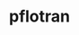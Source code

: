 ---
title: "pflotran"
layout: cache
categories: [package, develop]
meta: {"versions": ["4.0.1"], "compilers": ["gcc@=11.1.0", "oneapi@=2023.0.0"], "oss": ["ubuntu20.04"], "platforms": ["linux"], "targets": ["ppc64le", "x86_64", "x86_64_v3"], "stacks": ["e4s", "e4s-oneapi", "e4s-power", "root"], "num_specs": 33, "num_specs_by_stack": {"e4s-power": 15, "root": 33, "e4s-oneapi": 5, "e4s": 13}}
spec_details: [{"hash": "kqlry5zotbiqcgvjqmohhbx6r6j4ya6q", "compiler": "gcc@=11.1.0", "versions": ["4.0.1"], "os": "ubuntu20.04", "platform": "linux", "target": "ppc64le", "variants": ["build_system=autotools", "~rxn"], "stacks": ["e4s-power", "root"], "size": "-", "tarball": "https://binaries.spack.io/develop/build_cache/linux-ubuntu20.04-ppc64le/gcc-11.1.0/pflotran-4.0.1/linux-ubuntu20.04-ppc64le-gcc-11.1.0-pflotran-4.0.1-kqlry5zotbiqcgvjqmohhbx6r6j4ya6q.spack"}, {"hash": "jbf76kid7czmuir66xmgaumx673u6md6", "compiler": "gcc@=11.1.0", "versions": ["4.0.1"], "os": "ubuntu20.04", "platform": "linux", "target": "ppc64le", "variants": ["build_system=autotools", "~rxn"], "stacks": ["e4s-power", "root"], "size": "-", "tarball": "https://binaries.spack.io/develop/build_cache/linux-ubuntu20.04-ppc64le/gcc-11.1.0/pflotran-4.0.1/linux-ubuntu20.04-ppc64le-gcc-11.1.0-pflotran-4.0.1-jbf76kid7czmuir66xmgaumx673u6md6.spack"}, {"hash": "5p7p6dvkfpiyhv4ds3zw5u42tx4gmq67", "compiler": "gcc@=11.1.0", "versions": ["4.0.1"], "os": "ubuntu20.04", "platform": "linux", "target": "ppc64le", "variants": ["build_system=autotools", "~rxn"], "stacks": ["e4s-power", "root"], "size": "-", "tarball": "https://binaries.spack.io/develop/build_cache/linux-ubuntu20.04-ppc64le/gcc-11.1.0/pflotran-4.0.1/linux-ubuntu20.04-ppc64le-gcc-11.1.0-pflotran-4.0.1-5p7p6dvkfpiyhv4ds3zw5u42tx4gmq67.spack"}, {"hash": "wwgmzdcn5kusspyh5hcmg6zexzilc3d7", "compiler": "gcc@=11.1.0", "versions": ["4.0.1"], "os": "ubuntu20.04", "platform": "linux", "target": "ppc64le", "variants": ["build_system=autotools", "~rxn"], "stacks": ["e4s-power", "root"], "size": "-", "tarball": "https://binaries.spack.io/develop/build_cache/linux-ubuntu20.04-ppc64le/gcc-11.1.0/pflotran-4.0.1/linux-ubuntu20.04-ppc64le-gcc-11.1.0-pflotran-4.0.1-wwgmzdcn5kusspyh5hcmg6zexzilc3d7.spack"}, {"hash": "zxw3beg5a2gifrdijbrpzt3xmhv2ynyh", "compiler": "gcc@=11.1.0", "versions": ["4.0.1"], "os": "ubuntu20.04", "platform": "linux", "target": "ppc64le", "variants": ["build_system=autotools", "~rxn"], "stacks": ["e4s-power", "root"], "size": "-", "tarball": "https://binaries.spack.io/develop/build_cache/linux-ubuntu20.04-ppc64le/gcc-11.1.0/pflotran-4.0.1/linux-ubuntu20.04-ppc64le-gcc-11.1.0-pflotran-4.0.1-zxw3beg5a2gifrdijbrpzt3xmhv2ynyh.spack"}, {"hash": "r4gxbiqemkebxunb7biykq3zhzrirhks", "compiler": "gcc@=11.1.0", "versions": ["4.0.1"], "os": "ubuntu20.04", "platform": "linux", "target": "ppc64le", "variants": ["build_system=autotools", "~rxn"], "stacks": ["e4s-power", "root"], "size": "-", "tarball": "https://binaries.spack.io/develop/build_cache/linux-ubuntu20.04-ppc64le/gcc-11.1.0/pflotran-4.0.1/linux-ubuntu20.04-ppc64le-gcc-11.1.0-pflotran-4.0.1-r4gxbiqemkebxunb7biykq3zhzrirhks.spack"}, {"hash": "yjy3dbm3kx6zltmscqftnlb27tlmjqsa", "compiler": "gcc@=11.1.0", "versions": ["4.0.1"], "os": "ubuntu20.04", "platform": "linux", "target": "ppc64le", "variants": ["build_system=autotools", "~rxn"], "stacks": ["e4s-power", "root"], "size": "-", "tarball": "https://binaries.spack.io/develop/build_cache/linux-ubuntu20.04-ppc64le/gcc-11.1.0/pflotran-4.0.1/linux-ubuntu20.04-ppc64le-gcc-11.1.0-pflotran-4.0.1-yjy3dbm3kx6zltmscqftnlb27tlmjqsa.spack"}, {"hash": "sjhge2d6un3kqb7doexb3n6lhrwjf7nf", "compiler": "gcc@=11.1.0", "versions": ["4.0.1"], "os": "ubuntu20.04", "platform": "linux", "target": "ppc64le", "variants": ["build_system=autotools", "~rxn"], "stacks": ["e4s-power", "root"], "size": "-", "tarball": "https://binaries.spack.io/develop/build_cache/linux-ubuntu20.04-ppc64le/gcc-11.1.0/pflotran-4.0.1/linux-ubuntu20.04-ppc64le-gcc-11.1.0-pflotran-4.0.1-sjhge2d6un3kqb7doexb3n6lhrwjf7nf.spack"}, {"hash": "gjrlunufi5ruxbhlg5sooyq3kxphc222", "compiler": "gcc@=11.1.0", "versions": ["4.0.1"], "os": "ubuntu20.04", "platform": "linux", "target": "ppc64le", "variants": ["build_system=autotools", "~rxn"], "stacks": ["e4s-power", "root"], "size": "-", "tarball": "https://binaries.spack.io/develop/build_cache/linux-ubuntu20.04-ppc64le/gcc-11.1.0/pflotran-4.0.1/linux-ubuntu20.04-ppc64le-gcc-11.1.0-pflotran-4.0.1-gjrlunufi5ruxbhlg5sooyq3kxphc222.spack"}, {"hash": "yca4zapompy6d2z67si4g5mfeee6mz3k", "compiler": "gcc@=11.1.0", "versions": ["4.0.1"], "os": "ubuntu20.04", "platform": "linux", "target": "ppc64le", "variants": ["build_system=autotools", "~rxn"], "stacks": ["e4s-power", "root"], "size": "-", "tarball": "https://binaries.spack.io/develop/build_cache/linux-ubuntu20.04-ppc64le/gcc-11.1.0/pflotran-4.0.1/linux-ubuntu20.04-ppc64le-gcc-11.1.0-pflotran-4.0.1-yca4zapompy6d2z67si4g5mfeee6mz3k.spack"}, {"hash": "2zdtjsrlag3smmecdrzigoqat46fin3p", "compiler": "gcc@=11.1.0", "versions": ["4.0.1"], "os": "ubuntu20.04", "platform": "linux", "target": "ppc64le", "variants": ["build_system=autotools", "~rxn"], "stacks": ["e4s-power", "root"], "size": "-", "tarball": "https://binaries.spack.io/develop/build_cache/linux-ubuntu20.04-ppc64le/gcc-11.1.0/pflotran-4.0.1/linux-ubuntu20.04-ppc64le-gcc-11.1.0-pflotran-4.0.1-2zdtjsrlag3smmecdrzigoqat46fin3p.spack"}, {"hash": "tlh5th6itriw5tpfsz3izu42gldbajpy", "compiler": "gcc@=11.1.0", "versions": ["4.0.1"], "os": "ubuntu20.04", "platform": "linux", "target": "ppc64le", "variants": ["build_system=autotools", "~rxn"], "stacks": ["e4s-power", "root"], "size": "-", "tarball": "https://binaries.spack.io/develop/build_cache/linux-ubuntu20.04-ppc64le/gcc-11.1.0/pflotran-4.0.1/linux-ubuntu20.04-ppc64le-gcc-11.1.0-pflotran-4.0.1-tlh5th6itriw5tpfsz3izu42gldbajpy.spack"}, {"hash": "evg4ustn4fxo4m7ba6jw6hjx3smsts25", "compiler": "gcc@=11.1.0", "versions": ["4.0.1"], "os": "ubuntu20.04", "platform": "linux", "target": "ppc64le", "variants": ["build_system=autotools", "~rxn"], "stacks": ["e4s-power", "root"], "size": "-", "tarball": "https://binaries.spack.io/develop/build_cache/linux-ubuntu20.04-ppc64le/gcc-11.1.0/pflotran-4.0.1/linux-ubuntu20.04-ppc64le-gcc-11.1.0-pflotran-4.0.1-evg4ustn4fxo4m7ba6jw6hjx3smsts25.spack"}, {"hash": "be5fe3dzkhqk5kqvjjnnjgrimhmlkffr", "compiler": "gcc@=11.1.0", "versions": ["4.0.1"], "os": "ubuntu20.04", "platform": "linux", "target": "ppc64le", "variants": ["build_system=autotools", "~rxn"], "stacks": ["e4s-power", "root"], "size": "-", "tarball": "https://binaries.spack.io/develop/build_cache/linux-ubuntu20.04-ppc64le/gcc-11.1.0/pflotran-4.0.1/linux-ubuntu20.04-ppc64le-gcc-11.1.0-pflotran-4.0.1-be5fe3dzkhqk5kqvjjnnjgrimhmlkffr.spack"}, {"hash": "ecnwhrng5qay7utpi2yj756nsscg7hkq", "compiler": "gcc@=11.1.0", "versions": ["4.0.1"], "os": "ubuntu20.04", "platform": "linux", "target": "ppc64le", "variants": ["build_system=autotools", "~rxn"], "stacks": ["e4s-power", "root"], "size": "-", "tarball": "https://binaries.spack.io/develop/build_cache/linux-ubuntu20.04-ppc64le/gcc-11.1.0/pflotran-4.0.1/linux-ubuntu20.04-ppc64le-gcc-11.1.0-pflotran-4.0.1-ecnwhrng5qay7utpi2yj756nsscg7hkq.spack"}, {"hash": "mabm6zcpvf3h7236wf2pte3aqc6mt66q", "compiler": "oneapi@=2023.0.0", "versions": ["4.0.1"], "os": "ubuntu20.04", "platform": "linux", "target": "x86_64", "variants": ["build_system=autotools", "~rxn"], "stacks": ["e4s-oneapi", "root"], "size": "-", "tarball": "https://binaries.spack.io/develop/build_cache/linux-ubuntu20.04-x86_64/oneapi-2023.0.0/pflotran-4.0.1/linux-ubuntu20.04-x86_64-oneapi-2023.0.0-pflotran-4.0.1-mabm6zcpvf3h7236wf2pte3aqc6mt66q.spack"}, {"hash": "lbn7hlcfjpe2dqtd4cw6oyfz4pok35nb", "compiler": "oneapi@=2023.0.0", "versions": ["4.0.1"], "os": "ubuntu20.04", "platform": "linux", "target": "x86_64", "variants": ["build_system=autotools", "~rxn"], "stacks": ["e4s-oneapi", "root"], "size": "-", "tarball": "https://binaries.spack.io/develop/build_cache/linux-ubuntu20.04-x86_64/oneapi-2023.0.0/pflotran-4.0.1/linux-ubuntu20.04-x86_64-oneapi-2023.0.0-pflotran-4.0.1-lbn7hlcfjpe2dqtd4cw6oyfz4pok35nb.spack"}, {"hash": "nwcsxk34geevetrncomh2qwd7sd4wwvt", "compiler": "oneapi@=2023.0.0", "versions": ["4.0.1"], "os": "ubuntu20.04", "platform": "linux", "target": "x86_64", "variants": ["build_system=autotools", "~rxn"], "stacks": ["e4s-oneapi", "root"], "size": "-", "tarball": "https://binaries.spack.io/develop/build_cache/linux-ubuntu20.04-x86_64/oneapi-2023.0.0/pflotran-4.0.1/linux-ubuntu20.04-x86_64-oneapi-2023.0.0-pflotran-4.0.1-nwcsxk34geevetrncomh2qwd7sd4wwvt.spack"}, {"hash": "z2rjiqi4qybzmdq577wm3rnpcnmoft3u", "compiler": "oneapi@=2023.0.0", "versions": ["4.0.1"], "os": "ubuntu20.04", "platform": "linux", "target": "x86_64", "variants": ["build_system=autotools", "~rxn"], "stacks": ["e4s-oneapi", "root"], "size": "-", "tarball": "https://binaries.spack.io/develop/build_cache/linux-ubuntu20.04-x86_64/oneapi-2023.0.0/pflotran-4.0.1/linux-ubuntu20.04-x86_64-oneapi-2023.0.0-pflotran-4.0.1-z2rjiqi4qybzmdq577wm3rnpcnmoft3u.spack"}, {"hash": "nr5duwfi7omtjswgltuzwey7wsshr62h", "compiler": "oneapi@=2023.0.0", "versions": ["4.0.1"], "os": "ubuntu20.04", "platform": "linux", "target": "x86_64", "variants": ["build_system=autotools", "~rxn"], "stacks": ["e4s-oneapi", "root"], "size": "-", "tarball": "https://binaries.spack.io/develop/build_cache/linux-ubuntu20.04-x86_64/oneapi-2023.0.0/pflotran-4.0.1/linux-ubuntu20.04-x86_64-oneapi-2023.0.0-pflotran-4.0.1-nr5duwfi7omtjswgltuzwey7wsshr62h.spack"}, {"hash": "7eujr5rzbbcunnrxuo5gix2lg452pvjf", "compiler": "gcc@=11.1.0", "versions": ["4.0.1"], "os": "ubuntu20.04", "platform": "linux", "target": "x86_64_v3", "variants": ["build_system=autotools", "~rxn"], "stacks": ["e4s", "root"], "size": "-", "tarball": "https://binaries.spack.io/develop/build_cache/linux-ubuntu20.04-x86_64_v3/gcc-11.1.0/pflotran-4.0.1/linux-ubuntu20.04-x86_64_v3-gcc-11.1.0-pflotran-4.0.1-7eujr5rzbbcunnrxuo5gix2lg452pvjf.spack"}, {"hash": "ypj4wguv2aaltabzsu3r5vdtg6a77t7y", "compiler": "gcc@=11.1.0", "versions": ["4.0.1"], "os": "ubuntu20.04", "platform": "linux", "target": "x86_64_v3", "variants": ["build_system=autotools", "~rxn"], "stacks": ["e4s", "root"], "size": "-", "tarball": "https://binaries.spack.io/develop/build_cache/linux-ubuntu20.04-x86_64_v3/gcc-11.1.0/pflotran-4.0.1/linux-ubuntu20.04-x86_64_v3-gcc-11.1.0-pflotran-4.0.1-ypj4wguv2aaltabzsu3r5vdtg6a77t7y.spack"}, {"hash": "f6ayvcllravr5aymfjay2ke5ol4wuo7i", "compiler": "gcc@=11.1.0", "versions": ["4.0.1"], "os": "ubuntu20.04", "platform": "linux", "target": "x86_64_v3", "variants": ["build_system=autotools", "~rxn"], "stacks": ["e4s", "root"], "size": "-", "tarball": "https://binaries.spack.io/develop/build_cache/linux-ubuntu20.04-x86_64_v3/gcc-11.1.0/pflotran-4.0.1/linux-ubuntu20.04-x86_64_v3-gcc-11.1.0-pflotran-4.0.1-f6ayvcllravr5aymfjay2ke5ol4wuo7i.spack"}, {"hash": "folz33hnn3kdswpap7qscbnjalvvejyd", "compiler": "gcc@=11.1.0", "versions": ["4.0.1"], "os": "ubuntu20.04", "platform": "linux", "target": "x86_64_v3", "variants": ["build_system=autotools", "~rxn"], "stacks": ["e4s", "root"], "size": "-", "tarball": "https://binaries.spack.io/develop/build_cache/linux-ubuntu20.04-x86_64_v3/gcc-11.1.0/pflotran-4.0.1/linux-ubuntu20.04-x86_64_v3-gcc-11.1.0-pflotran-4.0.1-folz33hnn3kdswpap7qscbnjalvvejyd.spack"}, {"hash": "wqe3oqgbwaystoocvqhg4shlx6wcfttd", "compiler": "gcc@=11.1.0", "versions": ["4.0.1"], "os": "ubuntu20.04", "platform": "linux", "target": "x86_64_v3", "variants": ["build_system=autotools", "~rxn"], "stacks": ["e4s", "root"], "size": "-", "tarball": "https://binaries.spack.io/develop/build_cache/linux-ubuntu20.04-x86_64_v3/gcc-11.1.0/pflotran-4.0.1/linux-ubuntu20.04-x86_64_v3-gcc-11.1.0-pflotran-4.0.1-wqe3oqgbwaystoocvqhg4shlx6wcfttd.spack"}, {"hash": "7lbzh6hkowgz2gej7i4265okia37eljd", "compiler": "gcc@=11.1.0", "versions": ["4.0.1"], "os": "ubuntu20.04", "platform": "linux", "target": "x86_64_v3", "variants": ["build_system=autotools", "~rxn"], "stacks": ["e4s", "root"], "size": "-", "tarball": "https://binaries.spack.io/develop/build_cache/linux-ubuntu20.04-x86_64_v3/gcc-11.1.0/pflotran-4.0.1/linux-ubuntu20.04-x86_64_v3-gcc-11.1.0-pflotran-4.0.1-7lbzh6hkowgz2gej7i4265okia37eljd.spack"}, {"hash": "qpvx4vx65rd2hopjlzunwpa3oiherkh2", "compiler": "gcc@=11.1.0", "versions": ["4.0.1"], "os": "ubuntu20.04", "platform": "linux", "target": "x86_64_v3", "variants": ["build_system=autotools", "~rxn"], "stacks": ["e4s", "root"], "size": "-", "tarball": "https://binaries.spack.io/develop/build_cache/linux-ubuntu20.04-x86_64_v3/gcc-11.1.0/pflotran-4.0.1/linux-ubuntu20.04-x86_64_v3-gcc-11.1.0-pflotran-4.0.1-qpvx4vx65rd2hopjlzunwpa3oiherkh2.spack"}, {"hash": "lp6w65zk6h4uegotzmscrcp2wech6j2i", "compiler": "gcc@=11.1.0", "versions": ["4.0.1"], "os": "ubuntu20.04", "platform": "linux", "target": "x86_64_v3", "variants": ["build_system=autotools", "~rxn"], "stacks": ["e4s", "root"], "size": "-", "tarball": "https://binaries.spack.io/develop/build_cache/linux-ubuntu20.04-x86_64_v3/gcc-11.1.0/pflotran-4.0.1/linux-ubuntu20.04-x86_64_v3-gcc-11.1.0-pflotran-4.0.1-lp6w65zk6h4uegotzmscrcp2wech6j2i.spack"}, {"hash": "i5irhbet3d3vpyhape5flpge6ywo6jwg", "compiler": "gcc@=11.1.0", "versions": ["4.0.1"], "os": "ubuntu20.04", "platform": "linux", "target": "x86_64_v3", "variants": ["build_system=autotools", "~rxn"], "stacks": ["e4s", "root"], "size": "-", "tarball": "https://binaries.spack.io/develop/build_cache/linux-ubuntu20.04-x86_64_v3/gcc-11.1.0/pflotran-4.0.1/linux-ubuntu20.04-x86_64_v3-gcc-11.1.0-pflotran-4.0.1-i5irhbet3d3vpyhape5flpge6ywo6jwg.spack"}, {"hash": "7nwae3kvkl2kowv6ivgav4ndlhjvasrh", "compiler": "gcc@=11.1.0", "versions": ["4.0.1"], "os": "ubuntu20.04", "platform": "linux", "target": "x86_64_v3", "variants": ["build_system=autotools", "~rxn"], "stacks": ["e4s", "root"], "size": "-", "tarball": "https://binaries.spack.io/develop/build_cache/linux-ubuntu20.04-x86_64_v3/gcc-11.1.0/pflotran-4.0.1/linux-ubuntu20.04-x86_64_v3-gcc-11.1.0-pflotran-4.0.1-7nwae3kvkl2kowv6ivgav4ndlhjvasrh.spack"}, {"hash": "i4pkwfc3a7scpt6wpsfcvr2ld666glps", "compiler": "gcc@=11.1.0", "versions": ["4.0.1"], "os": "ubuntu20.04", "platform": "linux", "target": "x86_64_v3", "variants": ["build_system=autotools", "~rxn"], "stacks": ["e4s", "root"], "size": "-", "tarball": "https://binaries.spack.io/develop/build_cache/linux-ubuntu20.04-x86_64_v3/gcc-11.1.0/pflotran-4.0.1/linux-ubuntu20.04-x86_64_v3-gcc-11.1.0-pflotran-4.0.1-i4pkwfc3a7scpt6wpsfcvr2ld666glps.spack"}, {"hash": "mip4vf6pgrfv3yyxmotyi4gtqtp5j2gw", "compiler": "gcc@=11.1.0", "versions": ["4.0.1"], "os": "ubuntu20.04", "platform": "linux", "target": "x86_64_v3", "variants": ["build_system=autotools", "~rxn"], "stacks": ["e4s", "root"], "size": "-", "tarball": "https://binaries.spack.io/develop/build_cache/linux-ubuntu20.04-x86_64_v3/gcc-11.1.0/pflotran-4.0.1/linux-ubuntu20.04-x86_64_v3-gcc-11.1.0-pflotran-4.0.1-mip4vf6pgrfv3yyxmotyi4gtqtp5j2gw.spack"}, {"hash": "uk4ycyjdd6445u7xd46e57o53qxt3wik", "compiler": "gcc@=11.1.0", "versions": ["4.0.1"], "os": "ubuntu20.04", "platform": "linux", "target": "x86_64_v3", "variants": ["build_system=autotools", "~rxn"], "stacks": ["e4s", "root"], "size": "-", "tarball": "https://binaries.spack.io/develop/build_cache/linux-ubuntu20.04-x86_64_v3/gcc-11.1.0/pflotran-4.0.1/linux-ubuntu20.04-x86_64_v3-gcc-11.1.0-pflotran-4.0.1-uk4ycyjdd6445u7xd46e57o53qxt3wik.spack"}]
---